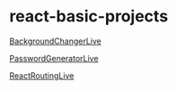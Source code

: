 # react-basic-projects

[BackgroundChangerLive](https://react-basic-projects-tau.vercel.app/)


[PasswordGeneratorLive](https://react-basic-projects-uc42.vercel.app/)


[ReactRoutingLive](https://travel-packages-react-router.vercel.app/)
